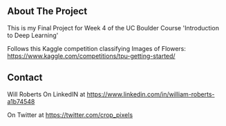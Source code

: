 ## About The Project

This is my Final Project for Week 4 of the UC Boulder Course 'Introduction to Deep Learning'

Follows this Kaggle competition classifying Images of Flowers:
https://www.kaggle.com/competitions/tpu-getting-started/


## Contact

Will Roberts
On LinkedIN at https://www.linkedin.com/in/william-roberts-a1b74548

On Twitter at https://twitter.com/crop_pixels

